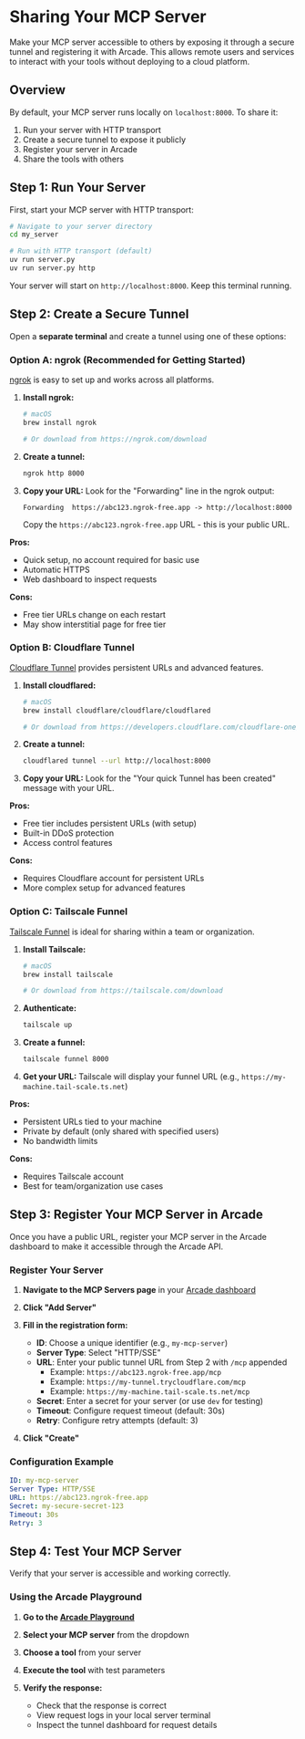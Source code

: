 # Sharing Your MCP Server

Make your MCP server accessible to others by exposing it through a secure tunnel and registering it with Arcade. This allows remote users and services to interact with your tools without deploying to a cloud platform.

## Overview

By default, your MCP server runs locally on `localhost:8000`. To share it:
1. Run your server with HTTP transport
2. Create a secure tunnel to expose it publicly
3. Register your server in Arcade
4. Share the tools with others

## Step 1: Run Your Server

First, start your MCP server with HTTP transport:

```bash
# Navigate to your server directory
cd my_server

# Run with HTTP transport (default)
uv run server.py
uv run server.py http
```

Your server will start on `http://localhost:8000`. Keep this terminal running.

## Step 2: Create a Secure Tunnel

Open a **separate terminal** and create a tunnel using one of these options:

### Option A: ngrok (Recommended for Getting Started)

[ngrok](https://ngrok.com) is easy to set up and works across all platforms.

1. **Install ngrok:**
   ```bash
   # macOS
   brew install ngrok

   # Or download from https://ngrok.com/download
   ```

2. **Create a tunnel:**
   ```bash
   ngrok http 8000
   ```

3. **Copy your URL:**
   Look for the "Forwarding" line in the ngrok output:
   ```
   Forwarding  https://abc123.ngrok-free.app -> http://localhost:8000
   ```

   Copy the `https://abc123.ngrok-free.app` URL - this is your public URL.

**Pros:**
- Quick setup, no account required for basic use
- Automatic HTTPS
- Web dashboard to inspect requests

**Cons:**
- Free tier URLs change on each restart
- May show interstitial page for free tier

### Option B: Cloudflare Tunnel

[Cloudflare Tunnel](https://developers.cloudflare.com/cloudflare-one/connections/connect-apps/) provides persistent URLs and advanced features.

1. **Install cloudflared:**
   ```bash
   # macOS
   brew install cloudflare/cloudflare/cloudflared

   # Or download from https://developers.cloudflare.com/cloudflare-one/connections/connect-apps/install-and-setup/
   ```

2. **Create a tunnel:**
   ```bash
   cloudflared tunnel --url http://localhost:8000
   ```

3. **Copy your URL:**
   Look for the "Your quick Tunnel has been created" message with your URL.

**Pros:**
- Free tier includes persistent URLs (with setup)
- Built-in DDoS protection
- Access control features

**Cons:**
- Requires Cloudflare account for persistent URLs
- More complex setup for advanced features

### Option C: Tailscale Funnel

[Tailscale Funnel](https://tailscale.com/kb/1223/tailscale-funnel) is ideal for sharing within a team or organization.

1. **Install Tailscale:**
   ```bash
   # macOS
   brew install tailscale

   # Or download from https://tailscale.com/download
   ```

2. **Authenticate:**
   ```bash
   tailscale up
   ```

3. **Create a funnel:**
   ```bash
   tailscale funnel 8000
   ```

4. **Get your URL:**
   Tailscale will display your funnel URL (e.g., `https://my-machine.tail-scale.ts.net`)

**Pros:**
- Persistent URLs tied to your machine
- Private by default (only shared with specified users)
- No bandwidth limits

**Cons:**
- Requires Tailscale account
- Best for team/organization use cases

## Step 3: Register Your MCP Server in Arcade

Once you have a public URL, register your MCP server in the Arcade dashboard to make it accessible through the Arcade API.

### Register Your Server

1. **Navigate to the MCP Servers page** in your [Arcade dashboard](https://api.arcade.dev/dashboard/servers)

2. **Click "Add Server"**

3. **Fill in the registration form:**
   - **ID**: Choose a unique identifier (e.g., `my-mcp-server`)
   - **Server Type**: Select "HTTP/SSE"
   - **URL**: Enter your public tunnel URL from Step 2 with `/mcp` appended
     - Example: `https://abc123.ngrok-free.app/mcp`
     - Example: `https://my-tunnel.trycloudflare.com/mcp`
     - Example: `https://my-machine.tail-scale.ts.net/mcp`
   - **Secret**: Enter a secret for your server (or use `dev` for testing)
   - **Timeout**: Configure request timeout (default: 30s)
   - **Retry**: Configure retry attempts (default: 3)

4. **Click "Create"**

### Configuration Example

```yaml
ID: my-mcp-server
Server Type: HTTP/SSE
URL: https://abc123.ngrok-free.app
Secret: my-secure-secret-123
Timeout: 30s
Retry: 3
```

## Step 4: Test Your MCP Server

Verify that your server is accessible and working correctly.

### Using the Arcade Playground

1. **Go to the [Arcade Playground](https://api.arcade.dev/dashboard/playground/chat)**

2. **Select your MCP server** from the dropdown

3. **Choose a tool** from your server

4. **Execute the tool** with test parameters

5. **Verify the response:**
   - Check that the response is correct
   - View request logs in your local server terminal
   - Inspect the tunnel dashboard for request details
